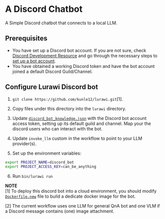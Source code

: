 # A Discord Chatbot

A Simple Discord chatbot that connects to a local LLM.

## Prerequisites

* You have set up a Discord bot account. If you are not sure, check [Discord Development Resource](https://discord.com/developers/docs/intro) and go through the necessary steps to [set up a bot account](https://discordpy.readthedocs.io/en/stable/discord.html).
* You have obtained a working Discord token and have the bot account joined a default Discord Guild/Channel.

## Configure Lurawi Discord bot

1. `git clone https://github.com/kunle12/lurawi.git`[1].

1. Copy files under this directory into the `lurawi` directory.

1. Update [`discord_bot_knowledge.json`](discord_bot_knowledge.json) with the Discord bot account access token, setting up its default guild and channel. Map your the discord users who can interact with the bot.

1. Update `invoke_llm` custom in the workflow to point to your LLM provider(s).

1. Set up the environment variables:  

```bash
export PROJECT_NAME=discord_bot
export PROJECT_ACCESS_KEY=can_be_anything
```

6. Run `bin/lurawi run`

**NOTE**  
[1] To deploy this discord bot into a cloud environment, you should modify [`Dockerfile.new`](https://github.com/kunle12/lurawi/blob/main/Dockerfile.new) file to build a dedicate docker image for the bot.

[2] The current workflow uses one LLM for general QnA bot and one VLM if a Discord message contains (one) image attachment.
